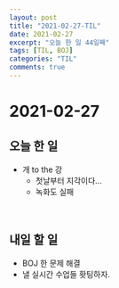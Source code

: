 ```yaml
---
layout: post
title: "2021-02-27-TIL"
date: 2021-02-27
excerpt: "오늘 한 일 44일째"
tags: [TIL, BOJ]
categories: "TIL"
comments: true
---
```


# 2021-02-27

## 오늘 한 일    
- 개 to the 강
    - 첫날부터 지각이다...
    - 녹화도 실패
<br>

## 내일 할 일
- BOJ 한 문제 해결
- 낼 실시간 수업들 홧팅하자.
